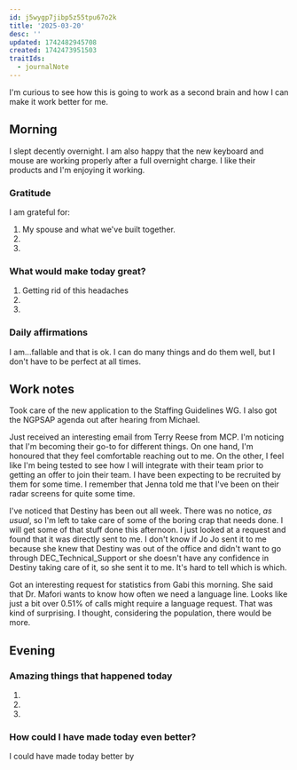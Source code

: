```yaml
---
id: j5wygp7jibp5z55tpu67o2k
title: '2025-03-20'
desc: ''
updated: 1742482945708
created: 1742473951503
traitIds:
  - journalNote
---
```

I'm curious to see how this is going to work as a second brain and how I can make it work better for me.

<!--
Based on the journaling method created by Intelligent Change:
- [Intelligent Change: Our Story](https://www.intelligentchange.com/pages/our-story)
- [The Five Minute Journal](https://www.intelligentchange.com/products/the-five-minute-journal)
-->

## Morning

I slept decently overnight. I am also happy that the new keyboard and mouse are working properly after a full overnight charge. I like their products and I'm enjoying it working.

### Gratitude

I am grateful for:

1. My spouse and what we've built together.
2.
3.

### What would make today great?

1. Getting rid of this headaches
2.
3.

### Daily affirmations

I am...fallable and that is ok. I can do many things and do them well, but I don't have to be perfect at all times.

## Work notes

Took care of the new application to the Staffing Guidelines WG. I also got the NGPSAP agenda out after hearing from Michael.

Just received an interesting email from Terry Reese from MCP. I'm noticing that I'm becoming their go-to for different things. On one hand, I'm honoured that they feel comfortable reaching out to me. On the other, I feel like I'm being tested to see how I will integrate with their team prior to getting an offer to join their team. I have been expecting to be recruited by them for some time. I remember that Jenna told me that I've been on their radar screens for quite some time.

I've noticed that Destiny has been out all week. There was no notice, *as usual*, so I'm left to take care of some of the boring crap that needs done. I will get some of that stuff done this afternoon. I just looked at a request and found that it was directly sent to me. I don't know if Jo Jo sent it to me because she knew that Destiny was out of the office and didn't want to go through DEC_Technical_Support or she doesn't have any confidence in Destiny taking care of it, so she sent it to me. It's hard to tell which is which. 

Got an interesting request for statistics from Gabi this morning. She said that Dr. Mafori wants to know how often we need a language line. Looks like just a bit over 0.51% of calls might require a language request. That was kind of surprising. I thought, considering the population, there would be more.

## Evening

<!-- Fill out this section before going to sleep, reflecting on your day -->

### Amazing things that happened today

1.
2.
3.

### How could I have made today even better?

I could have made today better by
